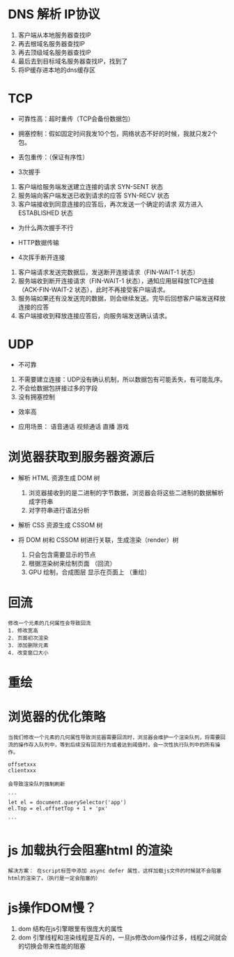 # DNS 解析  IP协议
1. 客户端从本地服务器查找IP
2. 再去根域名服务器查找IP
3. 再去顶级域名服务器查找IP
4. 最后去到目标域名服务器查找IP，找到了
5. 将IP缓存进本地的dns缓存区

# TCP
- 可靠性高：超时重传（TCP会备份数据包）
- 拥塞控制：假如固定时间我发10个包，网络状态不好的时候，我就只发2个包。
- 丢包重传：（保证有序性）

- 3次握手
1. 客户端给服务端发送建立连接的请求 SYN-SENT 状态
2. 服务端向客户端发送已收到请求的应答 SYN-RECV 状态
3. 客户端接收到同意连接的应答后，再次发送一个确定的请求 双方进入ESTABLISHED 状态

- 为什么两次握手不行

- HTTP数据传输

- 4次挥手断开连接
1. 客户端请求发送完数据后，发送断开连接请求（FIN-WAIT-1 状态）
2. 服务端收到断开连接请求（FIN-WAIT-1 状态），通知应用层释放TCP连接（ACK-FIN-WAIT-2 状态），此时不再接受客户端请求。
3. 服务端如果还有没发送完的数据，则会继续发送。完毕后回想客户端发送释放连接的应答
4. 客户端接收到释放连接应答后，向服务端发送确认请求。

# UDP
- 不可靠
 1. 不需要建立连接：UDP没有确认机制，所以数据包有可能丢失，有可能乱序。
 2. 不会给数据包拼接过多的字段
 3. 没有拥塞控制

 - 效率高

 - 应用场景：
 语音通话 视频通话 直播 游戏

 
# 浏览器获取到服务器资源后
 - 解析 HTML 资源生成 DOM 树
    1. 浏览器接收到的是二进制的字节数据，浏览器会将这些二进制的数据解析成字符串
    2. 对字符串进行语法分析

 - 解析 CSS 资源生成 CSSOM 树
 - 将 DOM 树和 CSSOM 树进行关联，生成渲染（render）树
    1. 只会包含需要显示的节点
    2. 根据渲染树来绘制页面 （回流）
    3. GPU 绘制，合成图层 显示在页面上 （重绘）


# 回流
    修改一个元素的几何属性会导致回流
    1. 修改宽高
    2. 页面初次渲染
    3. 添加删除元素
    4. 改变窗口大小

# 重绘


# 浏览器的优化策略
    当我们修改一个元素的几何属性导致浏览器需要回流时，浏览器会维护一个渲染队列，将需要回流的操作存入队列中，等到后续没有回流行为或者达到阈值时，会一次性执行队列中的所有操作。

    offsetxxx
    clientxxx

    会导致渲染队列强制刷新

    ```
    let el = document.querySelector('app')
    el.Top = el.offsetTop + 1 + 'px'

    ```

# js 加载执行会阻塞html 的渲染
    解决方案： 在script标签中添加 async defer 属性，这样加载js文件的时候就不会阻塞html的渲染了。（执行是一定会阻塞的）

# js操作DOM慢？

 1. dom 结构在js引擎眼里有很庞大的属性
 2. dom 引擎线程和渲染线程是互斥的，一旦js修改dom操作过多，线程之间就会的切换会带来性能的阻塞
